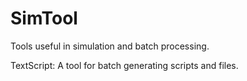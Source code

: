 # SimTool

Tools useful in simulation and batch processing.

TextScript: A tool for batch generating scripts and files.
